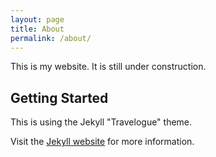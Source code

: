 ```yaml
---
layout: page
title: About
permalink: /about/
---
```


This is my website. It is still under construction. 


## Getting Started
This is using the Jekyll "Travelogue" theme.

Visit the [Jekyll website](http://jekyllrb.com/) for more information.